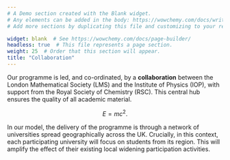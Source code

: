 ```yaml
---
# A Demo section created with the Blank widget.
# Any elements can be added in the body: https://wowchemy.com/docs/writing-markdown-latex/
# Add more sections by duplicating this file and customizing to your requirements.

widget: blank  # See https://wowchemy.com/docs/page-builder/
headless: true  # This file represents a page section.
weight: 25  # Order that this section will appear.
title: "Collaboration"
---
```


Our programme is led, and co-ordinated, by a **collaboration** between the London Mathematical Society (LMS) and the Institute of Physics (IOP), with support from the Royal Society of Chemistry (RSC). This central hub ensures the quality of all academic material. 

$$ E = m c^2.$$


In our model, the delivery of the programme is through a network of universities spread geographically across the UK. Crucially, in this context, each participating university will focus on students from its region. This will amplify the effect of their existing local widening participation activities.

